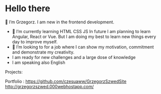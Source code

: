 # Hello there

👋 I’m Grzegorz. I am new in the frontend development.
- 🌱 I’m currently learning HTML CSS JS In future I am planning to learn Angular, React or Vue.
But I am doing my best to learn new things every day to improve myself. 
- 💞️ I’m looking to for a job where I can show my motivation, commitment and demonstrate my creativity.
- I am ready for new challenges and a large dose of knowledge
- I am speaking also English 

Projects:

Portfolio : https://github.com/czesuaww/GrzegorzSzwedSite    
http://grzegorzszwed.000webhostapp.com/
